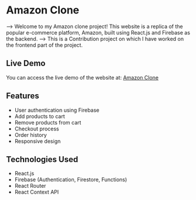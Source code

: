 # Amazon Clone

--> Welcome to my Amazon clone project! This website is a replica of the popular e-commerce platform, Amazon, built using React.js and Firebase as the backend.
--> This is a Contribution project on which I have worked on the frontend part of the project. 
## Live Demo

You can access the live demo of the website at: [Amazon Clone](https://amazon-clone-by-virendra.vercel.app/)

## Features

- User authentication using Firebase
- Add products to cart
- Remove products from cart
- Checkout process
- Order history
- Responsive design

## Technologies Used

- React.js
- Firebase (Authentication, Firestore, Functions)
- React Router
- React Context API
